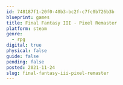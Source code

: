 ```yaml
---
id: 748187f1-20f0-40b3-bc2f-c7fc0b726b3b
blueprint: games
title: Final Fantasy III - Pixel Remaster
platform: steam
genre:
  - rpg
digital: true
physical: false
guide: false
pending: false
posted: 2021-11-24
slug: final-fantasy-iii-pixel-remaster
---
```

